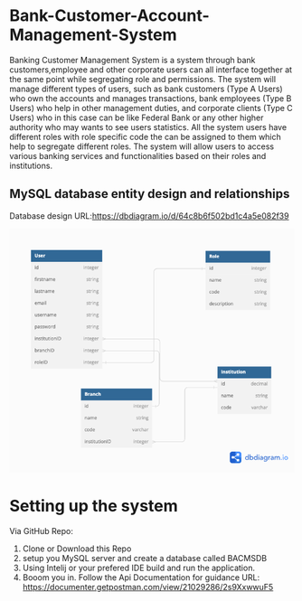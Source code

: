 # Bank-Customer-Account-Management-System


Banking Customer Management System is a system through bank customers,employee and other corporate users can all interface together at the same point while segregating role and permissions. The system will manage different types of users, such as bank customers (Type A Users) who own the accounts and manages transactions, bank employees (Type B Users) who help in other management duties, and corporate clients (Type C Users) who in this case can be like Federal Bank or any other higher authority who may wants to see users statistics. All the system users have different roles with role specific code the can be assigned to them which help to segregate different roles. The system will allow users to access various banking services and functionalities based on their roles and institutions.

## MySQL database entity design and relationships

Database design URL:https://dbdiagram.io/d/64c8b6f502bd1c4a5e082f39

![Screen Shot](./src/main/resources/static/DatabaseDesign.png)

# Setting up the system

Via GitHub Repo: 
1. Clone or Download this Repo
2. setup you MySQL server and create a database called BACMSDB
3. Using Intelij or your prefered IDE build and run the application.
4. Booom you in. Follow the Api Documentation for guidance URL: https://documenter.getpostman.com/view/21029286/2s9XxwwuF5
